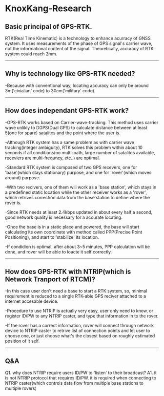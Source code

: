 # KnoxKang-Research

## Basic principal of GPS-RTK.

  RTK(Real Time Kinematic) is a technology to enhance acurracy of GNSS system.
  It uses measurements of the phase of GPS signal's carrier wave, not the informational content of the signal.
  Theoretically, accuracy of RTK system could reach 2mm.
  
----------------------------------------------------

## Why is technology like GPS-RTK needed?

  -Because with conventional way, locating accuracy can only be around 3m('civialian' code) to 30cm('military' code).
  
------------------------------------------------------------
## How does independant GPS-RTK work?
  
  -GPS-RTK works based on Carrier-wave-tracking. This method uses carrier wave unlikly to DGPS(Dual GPS) to calculate distance between at least 5(one for spare) satalites and the point where the user is. 
  
  -Although RTK system has a same problem as with carrier wave tracking(integer ambiguity), RTK solves this problem within about 10 seconds if all conditions(no multi-path, large number of satalites available, receviers are multi-frequncy, etc..) are optimal.
  
  -Standard RTK system is composed of two GPS recevers, one for 'base'(which stays stationary) purpose, and one for 'rover'(which moves around) purpose.
  
  -With two recivers, one of them will work as a 'base station', which stays in a predefined static location while the other receiver works as a 'rover', which retrives correction data from the base station to define where the rover is.
  
  -Since RTK needs at least 2.4kbps updated in about every half a second, good network quality is necessary for a accurate locating.
  
  -Once the base is in a static place and powered, the base will start calculating its own coordinate with method called PPP(Precise Point Positioning), and start to 'stabilize' its location.
  
  -If condidion is optimal, after about 3~5 minutes, PPP calculation will be done, and rover will be able to loacte it self correctly.
  
---------------------------------------------------------------------
  
## How does GPS-RTK with NTRIP(which is Network Tranport of RTCM)?

  -In this case user don't need a base to start a RTK system, so, minimal requirement is reduced to a single RTK-able GPS reciver attached to a internet accesable device.
  
  -Procedure to use NTRIP is actually very easy, user only need to know, or register ID/PW to any NTRIP caster, and type that information in to the rover.
  
  -If the rover has a correct information, rover will connect through network device to NTRIP caster to retrive list of connection points and let user to choose one, or just choose what's the closest based on roughly estimated position of it self.
  
  -------------------------------------
  
  
## Q&A

Q1. why does NTRIP require users ID/PW to 'listen' to their broadcast?
A1. it is not NTRIP protocol that requires ID/PW. it is required when connecting to NTRIP caster(which controls data flow from multiple base stations to multiple rovers)
